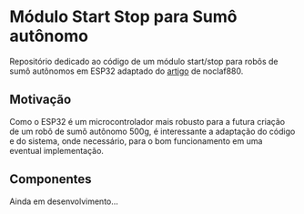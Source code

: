 # Módulo Start Stop para Sumô autônomo

Repositório dedicado ao código de um módulo start/stop para robôs de sumô autônomos em ESP32 adaptado do [artigo](https://note.com/noclaf8810/n/nb50b052a249e) de noclaf880.

## Motivação

Como o ESP32 é um microcontrolador mais robusto para a futura criação de um robô de sumô autônomo 500g, é interessante a adaptação do código e do sistema, onde necessário, para o bom funcionamento em uma eventual implementação.

## Componentes

Ainda em desenvolvimento...
